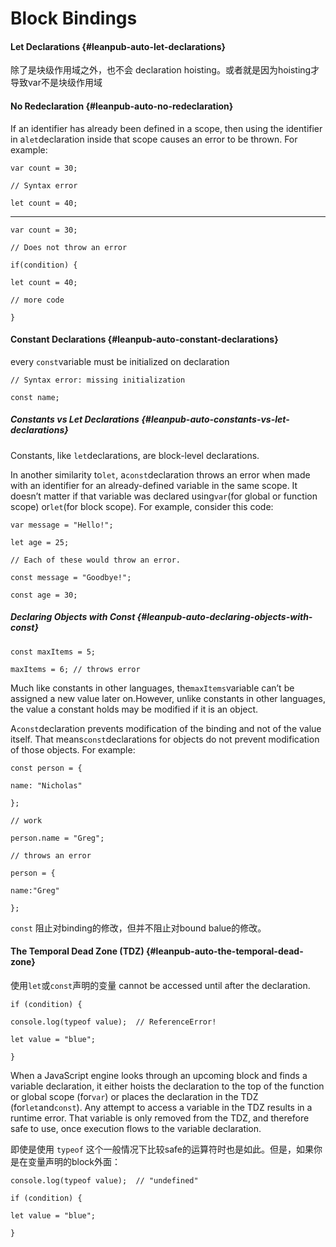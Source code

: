 # Block Bindings

#### Let Declarations {#leanpub-auto-let-declarations}

除了是块级作用域之外，也不会 declaration hoisting。或者就是因为hoisting才导致var不是块级作用域

#### No Redeclaration {#leanpub-auto-no-redeclaration}

If an identifier has already been defined in a scope, then using the identifier in a`let`declaration inside that scope causes an error to be thrown. For example:

`var count = 30;`

`// Syntax error`

`let count = 40;`

---

`var count = 30;`

`// Does not throw an error`

`if(condition) {`

`let count = 40;`

`// more code`

`}`

#### Constant Declarations {#leanpub-auto-constant-declarations}

every `const`variable must be initialized on declaration

`// Syntax error: missing initialization`

`const name;`

##### Constants vs Let Declarations {#leanpub-auto-constants-vs-let-declarations}

Constants, like `let`declarations, are block-level declarations.

In another similarity to`let`, a`const`declaration throws an error when made with an identifier for an already-defined variable in the same scope. It doesn’t matter if that variable was declared using`var`\(for global or function scope\) or`let`\(for block scope\). For example, consider this code:

`var message = "Hello!";`

`let age = 25;`

`// Each of these would throw an error.`

`const message = "Goodbye!";`

`const age = 30;`

##### Declaring Objects with Const {#leanpub-auto-declaring-objects-with-const}

`const maxItems = 5;`

`maxItems = 6; // throws error`

Much like constants in other languages, the`maxItems`variable can’t be assigned a new value later on.However, unlike constants in other languages, the value a constant holds may be modified if it is an object.

A`const`declaration prevents modification of the binding and not of the value itself. That means`const`declarations for objects do not prevent modification of those objects. For example:

`const person = {`

`name: "Nicholas"`

`};`

`// work`

`person.name = "Greg";`

`// throws an error`

`person = {`

`name:"Greg"`

`};`

`const` 阻止对binding的修改，但并不阻止对bound balue的修改。

#### The Temporal Dead Zone \(TDZ\) {#leanpub-auto-the-temporal-dead-zone}

使用`let`或`const`声明的变量 cannot be accessed until after the declaration.

`if (condition) {`

`console.log(typeof value);  // ReferenceError!`

`let value = "blue";`

`}`

When a JavaScript engine looks through an upcoming block and finds a variable declaration, it either hoists the declaration to the top of the function or global scope \(for`var`\) or places the declaration in the TDZ \(for`let`and`const`\). Any attempt to access a variable in the TDZ results in a runtime error. That variable is only removed from the TDZ, and therefore safe to use, once execution flows to the variable declaration.

即使是使用 `typeof` 这个一般情况下比较safe的运算符时也是如此。但是，如果你是在变量声明的block外面：

`console.log(typeof value);  // "undefined"`

`if (condition) {`

`let value = "blue";`

`}`

